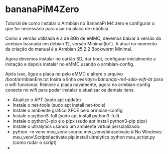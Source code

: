 # bananaPiM4Zero
Tutorial de como instalar o Armbian no BananaPi M4 zero e configurar o que for necessário para usar na placa de robótica.

Como a versão utilizada é a de 8Gb de eMMC, devemos baixar a versão do armbian baseada em debian 12, versão Minimal(IoT). A atual no momento da criação do manual é a Armbian 25.2.2 Bookworm Minimal.

Agora devemos instalar no cartão SD, dar boot, configurar inicialmente a instação e depois instalar no eMMC usando o armbian-config.

Após isso, ligue a placa no pelo eMMC e altere o arquivo /boot/armbianEnv.txt
Insira a linha *overlays=bananapi-m4-sdio-wifi-bt* para o wifi funcionar.
Reinicie a placa novamente, agora no armbian-config conecte no wifi para poder instalar e atualizar os demais itens.

* Atualize o APT (sudo apt update)
* Instale o net-tools (sudo apt install net-tools)
* Instale o ambiente gráfico XFCE pelo armbian-config
* Instale o python3-full (sudo apt install python3-full)
* Instale o python3-pip e o pipx (sudo apt install python3-pip pipx)
* Instale o ultralytics usando um ambiente virtual persolalizado:
*   python -m venv meu_venv
    source meu_venv/bin/activate  # No Windows: meu_venv\Scripts\activate
    pip install ultralytics
    python meu_script.py (como rodar o script)
* 
